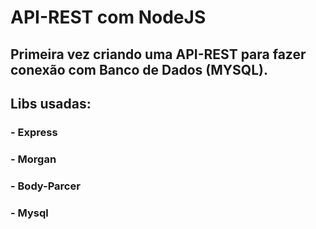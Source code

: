 # API-REST com NodeJS

## Primeira vez criando uma API-REST para fazer conexão com Banco de Dados (MYSQL).

## Libs usadas:
  ### - Express
  ### - Morgan
  ### - Body-Parcer
  ### - Mysql
